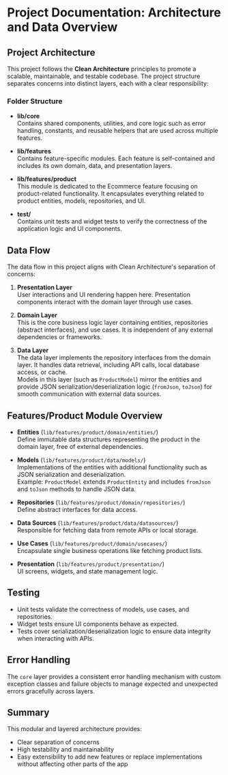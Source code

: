 # Project Documentation: Architecture and Data Overview

## Project Architecture

This project follows the **Clean Architecture** principles to promote a scalable, maintainable, and testable codebase. The project structure separates concerns into distinct layers, each with a clear responsibility:

### Folder Structure

- **lib/core**  
  Contains shared components, utilities, and core logic such as error handling, constants, and reusable helpers that are used across multiple features.

- **lib/features**  
  Contains feature-specific modules. Each feature is self-contained and includes its own domain, data, and presentation layers.

- **lib/features/product**  
  This module is dedicated to the Ecommerce feature focusing on product-related functionality. It encapsulates everything related to product entities, models, repositories, and UI.

- **test/**  
  Contains unit tests and widget tests to verify the correctness of the application logic and UI components.

## Data Flow

The data flow in this project aligns with Clean Architecture's separation of concerns:

1. **Presentation Layer**  
   User interactions and UI rendering happen here. Presentation components interact with the domain layer through use cases.

2. **Domain Layer**  
   This is the core business logic layer containing entities, repositories (abstract interfaces), and use cases. It is independent of any external dependencies or frameworks.

3. **Data Layer**  
   The data layer implements the repository interfaces from the domain layer. It handles data retrieval, including API calls, local database access, or cache.  
   Models in this layer (such as `ProductModel`) mirror the entities and provide JSON serialization/deserialization logic (`fromJson`, `toJson`) for smooth communication with external data sources.

## Features/Product Module Overview

- **Entities** (`lib/features/product/domain/entities/`)  
  Define immutable data structures representing the product in the domain layer, free of external dependencies.

- **Models** (`lib/features/product/data/models/`)  
  Implementations of the entities with additional functionality such as JSON serialization and deserialization.  
  Example: `ProductModel` extends `ProductEntity` and includes `fromJson` and `toJson` methods to handle JSON data.

- **Repositories** (`lib/features/product/domain/repositories/`)  
  Define abstract interfaces for data access.

- **Data Sources** (`lib/features/product/data/datasources/`)  
  Responsible for fetching data from remote APIs or local storage.

- **Use Cases** (`lib/features/product/domain/usecases/`)  
  Encapsulate single business operations like fetching product lists.

- **Presentation** (`lib/features/product/presentation/`)  
  UI screens, widgets, and state management logic.

## Testing

- Unit tests validate the correctness of models, use cases, and repositories.
- Widget tests ensure UI components behave as expected.
- Tests cover serialization/deserialization logic to ensure data integrity when interacting with APIs.

## Error Handling

The `core` layer provides a consistent error handling mechanism with custom exception classes and failure objects to manage expected and unexpected errors gracefully across layers.

## Summary

This modular and layered architecture provides:

- Clear separation of concerns
- High testability and maintainability
- Easy extensibility to add new features or replace implementations without affecting other parts of the app